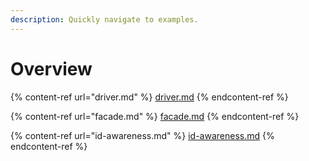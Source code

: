 ```yaml
---
description: Quickly navigate to examples.
---
```


# Overview

{% content-ref url="driver.md" %}
[driver.md](driver.md)
{% endcontent-ref %}

{% content-ref url="facade.md" %}
[facade.md](facade.md)
{% endcontent-ref %}

{% content-ref url="id-awareness.md" %}
[id-awareness.md](id-awareness.md)
{% endcontent-ref %}
